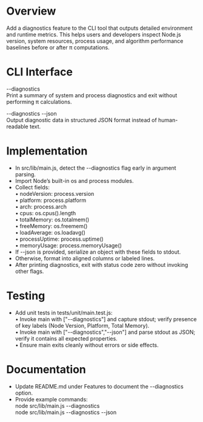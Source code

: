# Overview

Add a diagnostics feature to the CLI tool that outputs detailed environment and runtime metrics. This helps users and developers inspect Node.js version, system resources, process usage, and algorithm performance baselines before or after π computations.

# CLI Interface

--diagnostics  
    Print a summary of system and process diagnostics and exit without performing π calculations.

--diagnostics --json  
    Output diagnostic data in structured JSON format instead of human-readable text.

# Implementation

- In src/lib/main.js, detect the --diagnostics flag early in argument parsing.  
- Import Node’s built-in os and process modules.  
- Collect fields:  
  • nodeVersion: process.version  
  • platform: process.platform  
  • arch: process.arch  
  • cpus: os.cpus().length  
  • totalMemory: os.totalmem()  
  • freeMemory: os.freemem()  
  • loadAverage: os.loadavg()  
  • processUptime: process.uptime()  
  • memoryUsage: process.memoryUsage()  
- If --json is provided, serialize an object with these fields to stdout.  
- Otherwise, format into aligned columns or labeled lines.  
- After printing diagnostics, exit with status code zero without invoking other flags.

# Testing

- Add unit tests in tests/unit/main.test.js:  
  • Invoke main with ["--diagnostics"] and capture stdout; verify presence of key labels (Node Version, Platform, Total Memory).  
  • Invoke main with ["--diagnostics","--json"] and parse stdout as JSON; verify it contains all expected properties.  
  • Ensure main exits cleanly without errors or side effects.

# Documentation

- Update README.md under Features to document the --diagnostics option.  
- Provide example commands:  
  node src/lib/main.js --diagnostics  
  node src/lib/main.js --diagnostics --json
